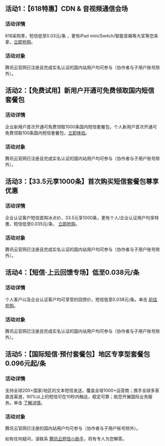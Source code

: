 ## 活动1：【618特惠】CDN & 音视频通信会场
### 活动详情
618采购季，短信低至0.03元/条 ，更有iPad mini/Switch/智能音箱等大奖等您来拿，[立即抢购](https://cloud.tencent.com/act/pro/618_cdn_video?from=17121)。
### 活动对象
腾讯云官网已注册且完成实名认证的国内站用户均可参与（协作者与子用户账号除外）。

## 活动2：【免费试用】新用户开通可免费领取国内短信套餐包
### 活动详情
企业新用户首次开通可免费领取1000条国内短信套餐包，个人新用户首次开通可免费领取100条国内短信套餐包，[立即体验](https://cloud.tencent.com/act/pro/video_freetrial?from=14867)。
### 活动对象
腾讯云官网已注册且完成实名认证的国内站用户均可参与（协作者与子用户账号除外）。


## 活动3：【33.5元享1000条】首次购买短信套餐包尊享优惠
### 活动详情
企业认证客户短信首购冰点价，33.5元享1000条，更有个人/企业认证用户均享特惠，短信低至0.035元/条， [立即抢购](https://cloud.tencent.com/act/pro/csms?from=14571)。

### 活动对象
腾讯云官网已注册且完成实名认证的国内站用户均可参与（协作者与子用户账号除外）。


## 活动4：【短信·上云回馈专场】低至0.038元/条
### 活动详情
个人客户以及企业认证客户均可享受的回馈价，短信低至0.038元/条。单击 [前往抢购](https://cloud.tencent.com/act/appreciation?from=14573#sms_ex-3)。

### 活动对象
腾讯云官网已注册且完成实名认证的国内站用户均可参与（协作者与子用户账号除外）。

## 活动5：【国际短信·预付套餐包】地区专享型套餐包0.096元起/条
### 活动详情
支持全球200+国家/地区的文本短信发送，覆盖全球1000+运营商；携手全球多家直连渠道，90%以上的短信可在10秒内触达，稳定可靠；助您开展国际业务服务。单击 [了解详情](https://cloud.tencent.com/act/pro/global?from=14574)。
### 活动对象
腾讯云官网已注册的国内站用户均可参与（协作者与子用户账号除外）。

如有任何疑问，请联系 [腾讯云短信小助手](https://tccc.qcloud.com/web/im/index.html#/chat?webAppId=8fa15978f85cb41f7e2ea36920cb3ae1&title=Sms)，将有专人为您解答。
